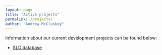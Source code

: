 ```yaml
---
layout: page
title: "Active projects"
permalink: /projects/
author: "Andrew McCluskey"
---
```


Information about our current development projects can be found below:

  * [SLD database](../working_groups/edu_and_outreach/sld_database)

